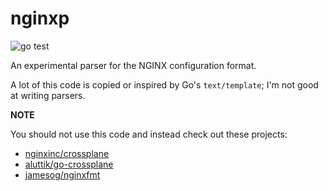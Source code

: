 # nginxp

![go test](https://github.com/piger/nginxp/actions/workflows/go-test.yml/badge.svg)

An experimental parser for the NGINX configuration format.

A lot of this code is copied or inspired by Go's `text/template`; I'm not good at writing parsers.

**NOTE**

You should not use this code and instead check out these projects:

- [nginxinc/crossplane](https://github.com/nginxinc/crossplane/)
- [aluttik/go-crossplane](https://github.com/aluttik/go-crossplane)
- [jamesog/nginxfmt](https://github.com/jamesog/nginxfmt)
